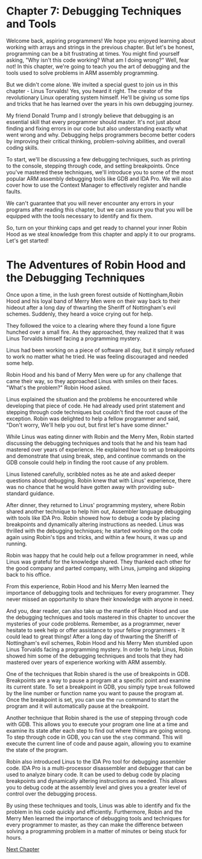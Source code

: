 # Chapter 7: Debugging Techniques and Tools

Welcome back, aspiring programmers! We hope you enjoyed learning about working with arrays and strings in the previous chapter. But let's be honest, programming can be a bit frustrating at times. You might find yourself asking, "Why isn't this code working? What am I doing wrong?" Well, fear not! In this chapter, we're going to teach you the art of debugging and the tools used to solve problems in ARM assembly programming.

But we didn't come alone. We invited a special guest to join us in this chapter - ​Linus Torvalds! ​Yes, you heard it right. The creator of the revolutionary Linux operating system himself. He'll be giving us some tips and tricks that he has learned over the years in his own debugging journey.

My friend Donald Trump and I strongly believe that debugging is an essential skill that every programmer should master. It's not just about finding and fixing errors in our code but also understanding exactly what went wrong and why. Debugging helps programmers become better coders by improving their critical thinking, problem-solving abilities, and overall coding skills.

To start, we'll be discussing a few debugging techniques, such as printing to the console, stepping through code, and setting breakpoints. Once you've mastered these techniques, we'll introduce you to some of the most popular ARM assembly debugging tools like GDB and IDA Pro. We will also cover how to use the Context Manager to effectively register and handle faults.

We can't guarantee that you will never encounter any errors in your programs after reading this chapter, but we can assure you that you will be equipped with the tools necessary to identify and fix them.

So, turn on your thinking caps and get ready to channel your inner Robin Hood as we steal knowledge from this chapter and apply it to our programs. Let's get started!
# The Adventures of Robin Hood and the Debugging Techniques

Once upon a time, in the lush green forest outside of Nottingham,Robin Hood and his loyal band of Merry Men were on their way back to their hideout after a long day of thwarting the Sheriff of Nottingham's evil schemes. Suddenly, they heard a voice crying out for help.

They followed the voice to a clearing where they found a lone figure hunched over a small fire. As they approached, they realized that it was ​Linus Torvalds himself facing a programming mystery.

Linus had been working on a piece of software all day, but it simply refused to work no matter what he tried. He was feeling discouraged and needed some help.

Robin Hood and his band of Merry Men were up for any challenge that came their way, so they approached Linus with smiles on their faces. "What's the problem?" Robin Hood asked.

Linus explained the situation and the problems he encountered while developing that piece of code. He had already used print statement and stepping through code techniques but couldn't find the root cause of the exception. Robin was delighted to help a fellow programmer and said, "Don't worry, We'll help you out, but first let's have some dinner."

While Linus was eating dinner with Robin and the Merry Men, Robin started discussing the debugging techniques and tools that he and his team had mastered over years of experience. He explained how to set up breakpoints and demonstrate that using break, step, and continue commands on the GDB console could help in finding the root cause of any problem.

Linus listened carefully, scribbled notes as he ate and asked deeper questions about debugging. Robin knew that with Linus' experience, there was no chance that he would have gotten away with providing sub-standard guidance.

After dinner, they returned to Linus' programming mystery, where Robin shared another technique to help him out, Assembler language debugging with tools like IDA Pro. Robin showed how to debug a code by placing breakpoints and dynamically altering instructions as needed. Linus was thrilled with the debugging techniques; he started working on the code again using Robin's tips and tricks, and within a few hours, it was up and running.

Robin was happy that he could help out a fellow programmer in need, while Linus was grateful for the knowledge shared. They thanked each other for the good company and parted company, with Linus, jumping and skipping back to his office.

From this experience, Robin Hood and his Merry Men learned the importance of debugging tools and techniques for every programmer. They never missed an opportunity to share their knowledge with anyone in need.

And you, dear reader, can also take up the mantle of Robin Hood and use the debugging techniques and tools mastered in this chapter to uncover the mysteries of your code problems. Remember, as a programmer, never hesitate to seek help or offer assistance to your fellow programmers - It could lead to great things!
After a long day of thwarting the Sheriff of Nottingham's evil schemes, Robin Hood and his Merry Men stumbled upon Linus Torvalds facing a programming mystery. In order to help Linus, Robin showed him some of the debugging techniques and tools that they had mastered over years of experience working with ARM assembly.

One of the techniques that Robin shared is the use of breakpoints in GDB. Breakpoints are a way to pause a program at a specific point and examine its current state. To set a breakpoint in GDB, you simply type `break` followed by the line number or function name you want to pause the program at. Once the breakpoint is set, you can use the `run` command to start the program and it will automatically pause at the breakpoint.

Another technique that Robin shared is the use of stepping through code with GDB. This allows you to execute your program one line at a time and examine its state after each step to find out where things are going wrong. To step through code in GDB, you can use the `step` command. This will execute the current line of code and pause again, allowing you to examine the state of the program.

Robin also introduced Linus to the IDA Pro tool for debugging assembler code. IDA Pro is a multi-processor disassembler and debugger that can be used to analyze binary code. It can be used to debug code by placing breakpoints and dynamically altering instructions as needed. This allows you to debug code at the assembly level and gives you a greater level of control over the debugging process.

By using these techniques and tools, Linus was able to identify and fix the problem in his code quickly and efficiently. Furthermore, Robin and the Merry Men learned the importance of debugging tools and techniques for every programmer to master, as they can make the difference between solving a programming problem in a matter of minutes or being stuck for hours.


[Next Chapter](08_Chapter08.md)
